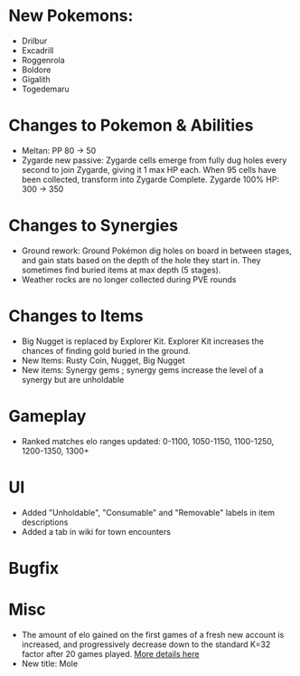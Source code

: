 # New Pokemons:

- Drilbur
- Excadrill
- Roggenrola
- Boldore
- Gigalith
- Togedemaru

# Changes to Pokemon & Abilities

- Meltan: PP 80 → 50
- Zygarde new passive: Zygarde cells emerge from fully dug holes every second to join Zygarde, giving it 1 max HP each. When 95 cells have been collected, transform into Zygarde Complete. Zygarde 100% HP: 300 → 350

# Changes to Synergies

- Ground rework: Ground Pokémon dig holes on board in between stages, and gain stats based on the depth of the hole they start in. They sometimes find buried items at max depth (5 stages).
- Weather rocks are no longer collected during PVE rounds

# Changes to Items

- Big Nugget is replaced by Explorer Kit. Explorer Kit increases the chances of finding gold buried in the ground.
- New Items: Rusty Coin, Nugget, Big Nugget
- New items: Synergy gems ; synergy gems increase the level of a synergy but are unholdable

# Gameplay

- Ranked matches elo ranges updated: 0-1100, 1050-1150, 1100-1250, 1200-1350, 1300+

# UI

- Added "Unholdable", "Consumable" and "Removable" labels in item descriptions
- Added a tab in wiki for town encounters

# Bugfix

# Misc

- The amount of elo gained on the first games of a fresh new account is increased, and progressively decrease down to the standard K=32 factor after 20 games played. [More details here](https://discord.com/channels/737230355039387749/1404514365406969868)
- New title: Mole

